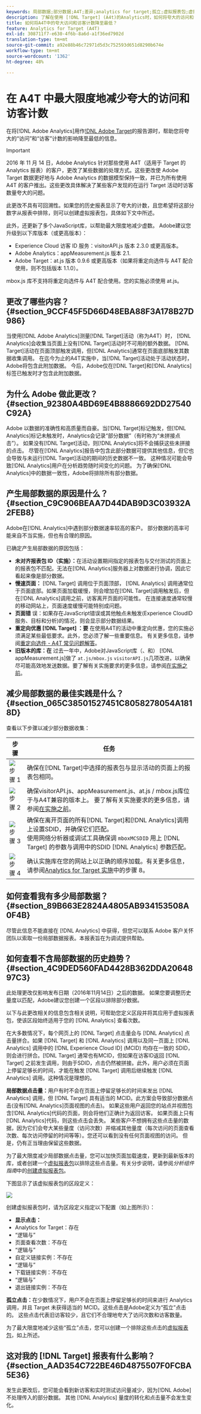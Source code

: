 ```yaml
---
keywords: 局部数据;部分数据;A4T;差异;analytics for target;孤立;虚拟报表包;虚拟;故障诊断;未拼合;夸大;未指定
description: 了解在使用 [!DNL Target] (A4t)的Analytics时，如何将夸大的访问和访客计数的影响降至最低。 了解什么是“部分数据”以及如何减少数据。
title: 如何将A4T中的夸大访问和访客计数降至最低？
feature: Analytics for Target (A4T)
exl-id: 308711f7-e630-4f6b-8a6d-a1f36ed7902d
translation-type: tm+mt
source-git-commit: a92e88b46c72971d5d3c752593d651d8290b674e
workflow-type: tm+mt
source-wordcount: '1362'
ht-degree: 48%

---
```


# 在 A4T 中最大限度地减少夸大的访问和访客计数

在将[!DNL Adobe Analytics]用作[!DNL Adobe Target](A4T)的报告源时，帮助您将夸大的“访问”和“访客”计数的影响降至最低的信息。

>[!IMPORTANT]
>2016 年 11 月 14 日，Adobe Analytics 针对那些使用 A4T（适用于 Target 的 Analytics 报表）的客户，更改了某些数据的处理方式。这些更改使 Adobe Target 数据更好地与 Adobe Analytics 的数据模型保持一致，并已为所有使用 A4T 的客户推出。这些更改具体解决了某些客户发现的在运行 Target 活动时访客数量夸大的问题。
>
>此更改不具有可回溯性。如果您的历史报表显示了夸大的计数，且您希望将这部分数字从报表中排除，则可以创建虚拟报表包，具体如下文中所述。
>
>此外，还更新了多个JavaScript库，以帮助最大限度地减少虚数。 Adobe建议您升级到以下库版本（或更高版本）：
>
>* Experience Cloud 访客 ID 服务：visitorAPI.js 版本 2.3.0 或更高版本。
>* Adobe Analytics：appMeasurement.js 版本 2.1.
>* Adobe Target：at.js 版本 0.9.6 或更高版本（如果将重定向选件与 A4T 配合使用，则不包括版本 1.1.0）。

>
>  
mbox.js 库不支持将重定向选件与 A4T 配合使用。您的实施必须使用 at.js。

## 更改了哪些内容？{#section_9CCF45F5D66D48EBA88F3A178B27D986}

当使用[!DNL Adobe Analytics]测量[!DNL Target]活动（称为A4T）时， [!DNL Analytics]会收集当页面上没有[!DNL Target]活动时不可用的额外数据。 [!DNL Target]活动在页面顶部触发调用，但[!DNL Analytics]通常在页面底部触发其数据收集调用。 在迄今为止的A4T实施中，当[!DNL Target]活动处于活动状态时，Adobe将包含此附加数据。 今后，Adobe仅在[!DNL Target]和[!DNL Analytics]标签已触发时才包含此附加数据。

## 为什么 Adobe 做此更改？{#section_92380A4BD69E4B8886692DD27540C92A}

Adobe 以数据的准确性和高质量而自豪。当[!DNL Target]标记触发，但[!DNL Analytics]标记未触发时，Analytics会记录“部分数据”（有时称为“未拼接点击”）。 如果没有[!DNL Target]活动，则[!DNL Analytics]将不会捕获这些未拼接的点击。 尽管在[!DNL Analytics]报告中包含此部分数据可提供其他信息，但它也会导致与未运行[!DNL Target]活动的期间的历史数据不一致。 这种情况可能会导致[!DNL Analytics]用户在分析趋势随时间变化的问题。 为了确保[!DNL Analytics]中的数据一致性，Adobe将排除所有部分数据。

## 产生局部数据的原因是什么？{#section_C9C906BEAA7D44DAB9D3C03932A2FEB8}

Adobe在[!DNL Analytics]中遇到部分数据速率较高的客户。 部分数据的高率可能来自不当实施，但也有合理的原因。

已确定产生局部数据的原因包括：

* **未对齐报表包 ID（实施）：**&#x200B;在活动设置期间指定的报表包与交付测试的页面上的报表包不匹配。无法在[!DNL Analytics]服务器上对数据进行协调，因此它看起来像是部分数据。
* **慢速页面：** [!DNL Target] 调用位于页面顶部， [!DNL Analytics] 调用通常位于页面底部。如果页面加载缓慢，则会增加在[!DNL Target]调用触发后，但在[!DNL Analytics]调用之前，访客离开页面的可能性。 在连接速度通常较慢的移动网站上，页面速度缓慢可能特别成问题。
* **页面错** 误：如果存在JavaScript错误或其他触点未触发(Experience CloudID服务、目标和分析)的情况，则会显示部分数据结果。
* **重定向优惠 [!DNL Target] ：要** 在使用A4T的活动中重定向优惠，您的实施必须满足某些最低要求。此外，您必须了解一些重要信息。 有关更多信息，请参阅[重定向选件 - A4T 常见问题解答](/help/c-integrating-target-with-mac/a4t/r-a4t-faq/a4t-faq-redirect-offers.md#section_FA9384C2AA9D41EDBCE263FFFD1D9B58)。
* **旧版本的库：在** 过去一年中，Adobe对JavaScript库（、和） [!DNL appMeasurement.js]做了 `at.js/mbox.js` `visitorAPI.js`几项改进，以确保尽可能高效地发送数据。要了解有关实施要求的更多信息，请参阅[在实施之前](/help/c-integrating-target-with-mac/a4t/before-implement.md#concept_046BC89C03044417A30B63CE34C22543)。

## 减少局部数据的最佳实践是什么？{#section_065C38501527451C8058278054A1818D}

查看以下步骤以减少部分数据收集：

| 步骤 | 任务 |
| --- | --- |
| ![步骤 1](assets/step1_icon.png) | 确保在[!DNL Target]中选择的报表包与显示活动的页面上的报表包相同。 |
| ![步骤 2](assets/step2_icon.png) | 确保visitorAPI.js、appMeasurement.js、at.js / mbox.js库位于与A4T兼容的版本上。 要了解有关实施要求的更多信息，请参阅[在实施之前](/help/c-integrating-target-with-mac/a4t/before-implement.md)。 |
| ![步骤 3](assets/step3_icon.png) | 确保在离开页面的所有[!DNL Target]和[!DNL Analytics]调用上设置SDID，并确保它们匹配。<br/>使用网络分析器或调试工具确保调 `mboxMCSDID` 用上 [!DNL Target] 的参数与调用中的SDID [!DNL Analytics] 参数匹配。 |
| ![步骤 4](assets/step4_icon.png) | 确认实施库在您的网站上以正确的顺序加载。有关更多信息，请参阅[Analytics for Target 实施](/help/c-integrating-target-with-mac/a4t/a4timplementation.md)中的步骤 8。 |

## 如何查看我有多少局部数据？{#section_89B663E2824A4805AB934153508A0F4B}

尽管此信息不能直接在 [!DNL Analytics] 中获得，但您可以联系 Adobe 客户关怀团队以索取一份局部数据报表。本报表旨在为调试提供帮助。

## 如何查看不含局部数据的历史趋势？{#section_4C9DED560FAD4428B362DDA2064897C3}

此处理更改仅影响发布日期（2016年11月14日）之后的数据。 如果您要调整历史量度以匹配，Adobe建议您创建一个区段以排除部分数据。

以下与此更改相关的信息包含相关说明，可帮助您定义区段并将其应用于虚拟报表包，使该区段始终适用于您的 [!DNL Analytics] 查看次数。

在大多数情况下，每个网页上的 [!DNL Target] 点击量会与 [!DNL Analytics] 点击量拼合。如果 [!DNL Target] 和 [!DNL Analytics] 调用以及同一页面上 [!DNL Analytics] 调用中的 [!DNL Experience Cloud ID] (MCID) 均存在一致的 SDID，则会进行拼合。[!DNL Target] 通常也有MCID，但如果在访客ID返回 [!DNL Target] 之前发生调用，则由于SDID，点击仍然被拼接。此外，用户必须在页面上停留足够长的时间，才能在触发 [!DNL Target] 调用后继续触发 [!DNL Analytics] 调用。这种情况是理想的。

**局部数据点击量：**&#x200B;用户有时不会在页面上停留足够长的时间来发出 [!DNL Analytics] 调用，但 [!DNL Target] 具有适当的 MCID。此方案会导致部分数据点击(没有[!DNL Analytics]页面视图的点击)。 如果这些用户返回您的站点并视图包含[!DNL Analytics]代码的页面，则会将他们正确计为返回访客。 如果页面上只有[!DNL Analytics]代码，则这些点击会丢失。 某些客户不想拥有这些点击量的数据，因为它们会夸大某些量度（访问次数）并缩减其他量度（每次访问的页面查看次数、每次访问停留的时间等等）。您还可以看到没有任何页面视图的访问。 但是，仍有正当理由保留这些数据。

为了最大限度减少局部数据点击量，您可以加快页面加载速度，更新到最新版本的库，或者创建一个[虚拟报表包](https://experienceleague.adobe.com/docs/analytics/components/virtual-report-suites/vrs-workflow/vrs-create.html)以排除这些点击量。有关分步说明，请参阅&#x200B;*分析组件指南*&#x200B;中的[创建虚拟报表包](https://experienceleague.adobe.com/docs/analytics/components/virtual-report-suites/vrs-workflow/vrs-create.html)。

下图显示了该虚拟报表包的区段定义：

![](assets/ts_a4t.png)

创建虚拟报表包时，请为区段定义指定以下配置（如上图所示）：

* **显示点击：**
* Analytics for Target：存在
* “逻辑与”
* 页面查看次数：不存在
* “逻辑与”
* 自定义链接实例：不存在
* “逻辑与”
* 下载链接实例：不存在
* “逻辑与”
* 退出链接实例：不存在

**孤立点击：**&#x200B;在少数情况下，用户不会在页面上停留足够长的时间来进行 Analytics 调用，并且 Target 未获得适当的 MCID。这些点击是Adobe定义为“孤立”点击的。 这些点击代表旧访客较少，且它们不合理地夸大了访问次数和访客数量。

为了最大限度地减少这些“孤立”点击，您可以创建一个排除这些点击的[虚拟报表包](https://experienceleague.adobe.com/docs/analytics/components/virtual-report-suites/vrs-workflow/vrs-create.html)，如上所述。

## 这对我的 [!DNL Target] 报表有什么影响？{#section_AAD354C722BE46D4875507F0FCBA5E36}

发生此更改后，您可能会看到新访客和实时测试访问量减少，因为[!DNL Adobe]不处理传入的部分数据。 其他 [!DNL Analytics] 量度的转化和点击量不会发生变化。
